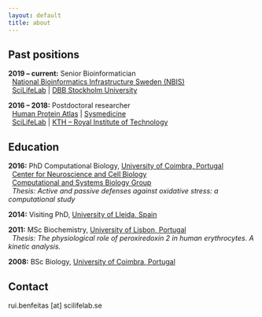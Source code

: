 ```yaml
---
layout: default
title: about
---
```


## Past positions
**2019 – current:** Senior Bioinformatician  
&nbsp;&nbsp;[National Bioinformatics Infrastructure Sweden (NBIS)](https://www.nbis.se/about/staff/rui-benfeitas/)  
&nbsp;&nbsp;[SciLifeLab](www.scilifelab.se) | [DBB Stockholm University](https://www.dbb.su.se/)  

**2016 – 2018:** Postdoctoral researcher  
&nbsp;&nbsp;[Human Protein Atlas](https://www.proteinatlas.org/) | [Sysmedicine](sysmedicine.com)  
&nbsp;&nbsp;[SciLifeLab](www.scilifelab.se) | [KTH – Royal Institute of Technology](kth.se)  


## Education
**2016:**  PhD Computational Biology, [University of Coimbra, Portugal](https://www.uc.pt/fctuc)  
&nbsp;&nbsp;[Center for Neuroscience and Cell Biology](http://www.cnbc.pt/)  
&nbsp;&nbsp;[Computational and Systems Biology Group](http://www.cnbc.pt/research/department_group_show.asp?iddep=1947&idgrp=1310)  
&nbsp;&nbsp;*Thesis: Active and passive defenses against oxidative stress: a computational study*    

**2014:**  Visiting PhD, [University of Lleida, Spain](https://www.irblleida.org/en/research/14/systems-biology-and-statistical-methods-for-biomedical-research)  

**2011:** MSc Biochemistry, [University of Lisbon, Portugal](https://ciencias.ulisboa.pt/en)  
&nbsp;&nbsp;*Thesis: The physiological role of peroxiredoxin 2 in human erythrocytes. A kinetic analysis.*  

**2008:** BSc Biology, [University of Coimbra, Portugal](https://www.uc.pt/fctuc)  


## Contact
rui.benfeitas [at] scilifelab.se